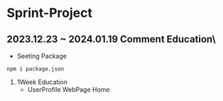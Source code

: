# Sprint-Project

## 2023.12.23 ~ 2024.01.19 Comment Education\
* Seeting Package
```
npm i package.json
```
1. 1Week Education  
    * UserProfile WebPage Home
